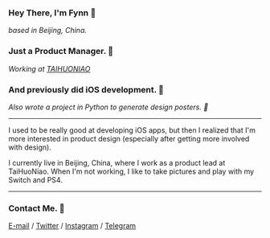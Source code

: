 ### Hey There, I'm Fynn 👋
*based in Beijing, China.*


### Just a Product Manager. 🔭
*Working at [TAIHUONIAO](www.taihuoniao.com)*

### And previously did iOS development. 🌱
*Also wrote a project in Python to generate design posters. 🤔*

---
I used to be really good at developing iOS apps, but then I realized that I'm more interested in product design (especially after getting more involved with design).

I currently live in Beijing, China, where I work as a product lead at TaiHuoNiao. When I'm not working, I like to take pictures and play with my Switch and PS4.

---

### Contact Me. 💬
[E-mail](flyang163@gmail.com) / [Twitter](https://twitter.com/fynnyang) / [Instagram](https://www.instagram.com/ins.fynn/) / [Telegram](https://t.me/yyoung)

<!--
**FFynn/FFynn** is a ✨ _special_ ✨ repository because its `README.md` (this file) appears on your GitHub profile.

Here are some ideas to get you started:

- 🔭 I’m currently working on ...
- 🌱 I’m currently learning ...
- 👯 I’m looking to collaborate on ...
- 🤔 I’m looking for help with ...
- 💬 Ask me about ...
- 📫 How to reach me: ...
- 😄 Pronouns: ...
- ⚡ Fun fact: ...
-->
